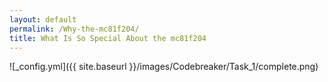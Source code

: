 ```yaml
---
layout: default
permalink: /Why-the-mc81f204/
title: What Is So Special About the mc81f204
---
```










![_config.yml]({{ site.baseurl }}/images/Codebreaker/Task_1/complete.png)
